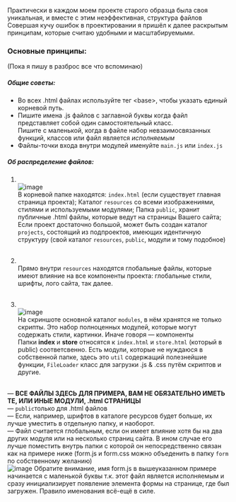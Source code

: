 Практически в каждом моем проекте старого образца была своя уникальная, и вместе с этим неэффективная, структура файлов  
Совершая кучу ошибок в проектировании я пришёл к далее раскрытым принципам, которые считаю удобными и масштабируемыми.

### Основные принципы:
(Пока я пишу в разброс все что вспоминаю)
##### Общие советы:
* Во всех .html файлах используйте тег \<base>, чтобы указать единый корневой путь.
* Пишите имена .js файлов с заглавной буквы когда файл представляет собой один самостоятельный класс.  
Пишите с маленькой, когда в файле набор невзаимосвязанных функций, классов или файл является _исполняемым_
* Файлы-точки входа внутри модулей именуйте `main.js` или `index.js`

##### Об распределение файлов:
1. ​  
![image](https://user-images.githubusercontent.com/52154209/160765944-b5def79f-a8ec-4b1f-ab52-1abe34f1feec.png)  
В корневой папке находятся: `index.html` (если существует главная страница проекта); Каталог `resources` со всеми изображениями, стилями и используемыми модулями; Папка `public`, хранит публичные .html файлы, которые ведут на страницы Вашего сайта; Если проект достаточно большой, может быть создан каталог `projects`, состоящий из подпроектов, имеющих идентичную структуру (свой каталог `resources`, `public`, модули и тому подобное)  
​  

2. ​   
Прямо внутри `resources` находятся глобальные файлы, которые имеют влияние на все компоненты проекта: глобальные стили, шрифты, лого сайта, так далее.  
​  

3. ​  
![image](https://user-images.githubusercontent.com/52154209/160768624-7b1b6262-2a15-48ac-a594-d9d9f779a485.png)  
На скриншоте основной каталог `modules`, в нём хранятся не только скрипты. Это набор полноценных модулей, которые могут содержать стили, картинки. Иначе говоря — компоненты  
Папки **index** и **store** относятся к `index.html` и `store.html` (который в public) соответсвенно.
Есть модули, которые не нуждаюся в собственной папке, здесь это `util` содержащий полезнейшие функции, `FileLoader` класс для загрузки .js & .css путём скриптов и другие.

 ​  
— **ВСЕ ФАЙЛЫ ЗДЕСЬ ДЛЯ ПРИМЕРА, ВАМ НЕ ОБЯЗАТЕЛЬНО ИМЕТЬ ТЕ, ИЛИ ИНЫЕ МОДУЛИ, .html СТРАНИЦЫ**  
— `public`только для .html файлов  
— Если, например, шрифтов в каталоге ресурсов будет больше, их лучше уместить в отдельную папку, и наоборот.  
— Файл считается глобальным, если он имеет влияние хотя бы на два других модуля или на несколько страниц сайта. В ином случае его лучше поместить внутрь папки с которой он непосредственно связан как на примере ниже (form.js и form.css можно объеденить в папку `form` по собственному желанию)  
![image](https://user-images.githubusercontent.com/52154209/160774598-3caef54c-14ac-4c60-975d-7465db05ee5d.png)
Обратите внимание, имя form.js в вышеуказанном примере начинается с маленькой буквы т.к. этот файл является исполняемым и сразу инициализирует появление элемента формы на странице, где был загружен. Правило именования всё-ещё в силе.

